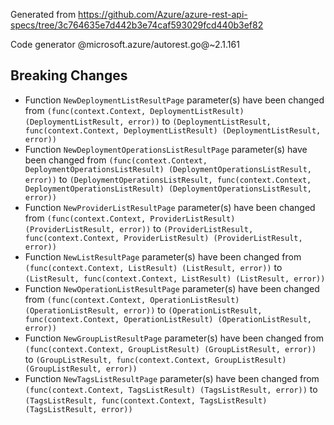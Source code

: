 Generated from https://github.com/Azure/azure-rest-api-specs/tree/3c764635e7d442b3e74caf593029fcd440b3ef82

Code generator @microsoft.azure/autorest.go@~2.1.161

## Breaking Changes

- Function `NewDeploymentListResultPage` parameter(s) have been changed from `(func(context.Context, DeploymentListResult) (DeploymentListResult, error))` to `(DeploymentListResult, func(context.Context, DeploymentListResult) (DeploymentListResult, error))`
- Function `NewDeploymentOperationsListResultPage` parameter(s) have been changed from `(func(context.Context, DeploymentOperationsListResult) (DeploymentOperationsListResult, error))` to `(DeploymentOperationsListResult, func(context.Context, DeploymentOperationsListResult) (DeploymentOperationsListResult, error))`
- Function `NewProviderListResultPage` parameter(s) have been changed from `(func(context.Context, ProviderListResult) (ProviderListResult, error))` to `(ProviderListResult, func(context.Context, ProviderListResult) (ProviderListResult, error))`
- Function `NewListResultPage` parameter(s) have been changed from `(func(context.Context, ListResult) (ListResult, error))` to `(ListResult, func(context.Context, ListResult) (ListResult, error))`
- Function `NewOperationListResultPage` parameter(s) have been changed from `(func(context.Context, OperationListResult) (OperationListResult, error))` to `(OperationListResult, func(context.Context, OperationListResult) (OperationListResult, error))`
- Function `NewGroupListResultPage` parameter(s) have been changed from `(func(context.Context, GroupListResult) (GroupListResult, error))` to `(GroupListResult, func(context.Context, GroupListResult) (GroupListResult, error))`
- Function `NewTagsListResultPage` parameter(s) have been changed from `(func(context.Context, TagsListResult) (TagsListResult, error))` to `(TagsListResult, func(context.Context, TagsListResult) (TagsListResult, error))`
